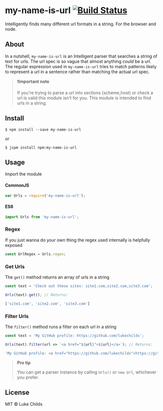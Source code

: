 # my-name-is-url [![Build Status](https://travis-ci.org/lukechilds/my-name-is-url.svg?branch=master)](https://travis-ci.org/lukechilds/my-name-is-url)
Intelligently finds many different url formats in a string. For the browser and node.

## About
In a nutshell, `my-name-is-url` is an Intelligent parser that searches a string of text for urls. The url spec is so vague that almost anything _could_ be a url. The regular expression used in `my-name-is-url` tries to match patterns likely to represent a url in a sentence rather than matching the actual url spec.

> ❗️**Important note**
>
> If you're trying to parse a url into sections (scheme,host) or check a url is valid this module isn't for you. This module is intended to find urls in a string.

## Install
```shell
$ npm install --save my-name-is-url
```
or
```shell
$ jspm install npm:my-name-is-url
```

## Usage
Import the module

#### CommonJS
```js
var Urls = require('my-name-is-url');
```

#### ES6
```js
import Urls from 'my-name-is-url';
```

### Regex
If you just wanna do your own thing the regex used internally is helpfully exposed
```js
const UrlRegex = Urls.regex;
```

### Get Urls
The `get()` method returns an array of urls in a string

```js
const text = 'Check out these sites: site1.com,site2.com,site3.com';

Urls(text).get(); // Returns:

['site1.com', 'site2.com', 'site3.com']
```

### Filter Urls
The `filter()` method runs a filter on each url in a string

```js
const text = 'My GitHub profile: https://github.com/lukechilds';

Urls(text).filter(url => `<a href="${url}">${url}</a>`); // Returns:

'My GitHub profile: <a href="https://github.com/lukechilds">https://github.com/lukechilds</a>'
```

> **Pro tip**
>
> You can get a parser instance by calling `Urls()` or `new Url`, whichever you prefer.

## License
MIT © Luke Childs
